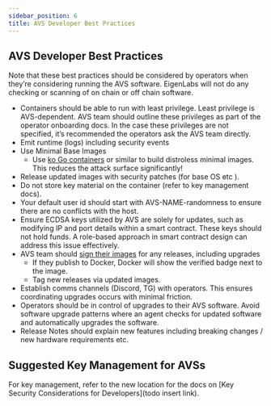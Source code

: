 ```yaml
---
sidebar_position: 6
title: AVS Developer Best Practices
---
```


## AVS Developer Best Practices

Note that these best practices should be considered by operators when they’re considering running the AVS software. EigenLabs will not do any checking or scanning of on chain or off chain software.

- Containers should be able to run with least privilege. Least privilege is AVS-dependent. AVS team should outline these privileges as part of the operator onboarding docs. In the case these privileges are not specified, it’s recommended the operators ask the AVS team directly.
- Emit runtime (logs) including security events
- Use Minimal Base Images
    - Use [ko Go containers](https://ko.build/) or similar to build distroless minimal images. This reduces the attack surface significantly!
- Release updated images with security patches  (for base OS etc ).
- Do not store key material on the container (refer to key management docs).
- Your default user id should start with AVS-NAME-randomness to ensure there are no conflicts with the host.
- Ensure ECDSA keys utilized by AVS are solely for updates, such as modifying IP and port details within a smart contract. These keys should not hold funds. A role-based approach in smart contract design can address this issue effectively.
- AVS team should [sign their images](https://docs.docker.com/engine/security/trust/) for any releases, including upgrades
    - If they publish to Docker, Docker will show the verified badge next to the image.
    - Tag new releases via updated images.
- Establish comms channels (Discord, TG)  with operators. This ensures coordinating upgrades occurs with minimal friction.
- Operators should be in control of upgrades to their AVS software. Avoid software upgrade patterns where an agent checks for updated software and automatically upgrades the software. 
- Release Notes should explain new features including breaking changes / new hardware requirements etc.



## Suggested Key Management for AVSs
For key management, refer to the new location for the docs on [Key Security Considerations for Developers](todo insert link).